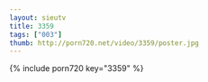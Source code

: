 ```yaml
--- 
layout: sieutv
title: 3359
tags: ["003"]
thumb: http://porn720.net/video/3359/poster.jpg
---
```

{% include porn720 key="3359" %} 
